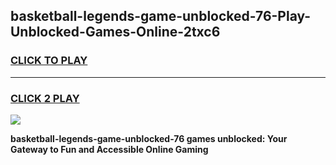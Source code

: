 
## basketball-legends-game-unblocked-76-Play-Unblocked-Games-Online-2txc6
<h3>
<a href="https://premium76.site?title=basketball-legends-game-unblocked-76&ref=25A">CLICK TO PLAY</a></h3>
<hr>

<h3>
<a href="https://premium76.site?title=basketball-legends-game-unblocked-76&ref=25A">CLICK 2 PLAY</a>
  
</h3>

<a href="https://premium76.site?title=basketball-legends-game-unblocked-76&ref=25A"><img src="https://clearcache.store/games.png"></a>


**basketball-legends-game-unblocked-76 games unblocked: Your Gateway to Fun and Accessible Online Gaming**
